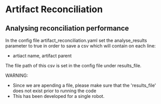 # Artifact Reconciliation

## Analysing reconciliation performance

In the config file artifact_reconciliation.yaml set the analyse_results 
parameter to true in order to save a csv which will contain on each line:

- artiact name, artifact parent

The file path of this csv is set in the config file under results_file.


WARNING: 
  - Since we are apending a file, please make sure that the 'results_file'
does not exist prior to running the code
  - This has been developed for a single robot. 
